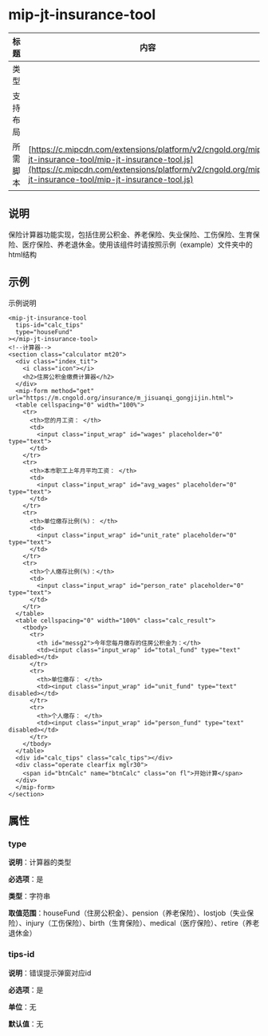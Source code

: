 # mip-jt-insurance-tool

标题|内容
----|----
类型|
支持布局|
所需脚本| [https://c.mipcdn.com/extensions/platform/v2/cngold.org/mip-jt-insurance-tool/mip-jt-insurance-tool.js](https://c.mipcdn.com/extensions/platform/v2/cngold.org/mip-jt-insurance-tool/mip-jt-insurance-tool.js)

## 说明

保险计算器功能实现，包括住房公积金、养老保险、失业保险、工伤保险、生育保险、医疗保险、养老退休金。使用该组件时请按照示例（example）文件夹中的html结构

## 示例

示例说明

```
<mip-jt-insurance-tool
  tips-id="calc_tips"
  type="houseFund"
></mip-jt-insurance-tool>
<!--计算器-->
<section class="calculator mt20">
  <div class="index_tit">
    <i class="icon"></i>
    <h2>住房公积金缴费计算器</h2>
  </div>
  <mip-form method="get" url="https://m.cngold.org/insurance/m_jisuanqi_gongjijin.html">
  <table cellspacing="0" width="100%">
    <tr>
      <th>您的月工资： </th>
      <td>
        <input class="input_wrap" id="wages" placeholder="0" type="text">
      </td>
    </tr>
    <tr>
      <th>本市职工上年月平均工资： </th>
      <td>
        <input class="input_wrap" id="avg_wages" placeholder="0" type="text">
      </td>
    </tr>
    <tr>
      <th>单位缴存比例(%)： </th>
      <td>
        <input class="input_wrap" id="unit_rate" placeholder="0" type="text">
      </td>
    </tr>
    <tr>
      <th>个人缴存比例(%)：</th>
      <td>
        <input class="input_wrap" id="person_rate" placeholder="0" type="text">
      </td>
    </tr>
  </table>
  <table cellspacing="0" width="100%" class="calc_result">
    <tbody>
      <tr>
        <th id="messg2">今年您每月缴存的住房公积金为：</th>
        <td><input class="input_wrap" id="total_fund" type="text" disabled></td>
      </tr>
      <tr>
        <th>单位缴存： </th>
        <td><input class="input_wrap" id="unit_fund" type="text" disabled></td>
      </tr>
      <tr>
        <th>个人缴存： </th>
        <td><input class="input_wrap" id="person_fund" type="text" disabled></td>
      </tr>
    </tbody>
  </table>
  <div id="calc_tips" class="calc_tips"></div>
  <div class="operate clearfix mglr30">
    <span id="btnCalc" name="btnCalc" class="on fl">开始计算</span>
  </div>
  </mip-form>
</section>
```

## 属性

### type

**说明**：计算器的类型

**必选项**：是

**类型**：字符串

**取值范围**：houseFund（住房公积金）、pension（养老保险）、lostjob（失业保险）、injury（工伤保险）、birth（生育保险）、medical（医疗保险）、retire（养老退休金）

### tips-id

**说明**：错误提示弹窗对应id

**必选项**：是

**单位**：无

**默认值**：无

